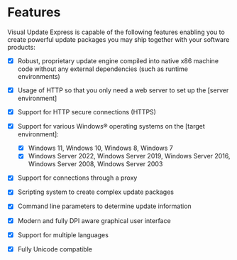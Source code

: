 # Features

Visual Update Express is capable of the following features enabling you to create powerful update packages you may ship
together with your software products:

- [x] Robust, proprietary update engine compiled into native x86 machine code without any external dependencies (such as
  runtime environments)
- [x] Usage of HTTP so that you only need a web server to set up the [server environment]
- [x] Support for HTTP secure connections (HTTPS)
- [x] Support for various Windows® operating systems on the [target environment]:
    - [x] Windows 11, Windows 10, Windows 8, Windows 7
    - [x] Windows Server 2022, Windows Server 2019, Windows Server 2016, Windows Server 2008, Windows Server 2003
- [x] Support for connections through a proxy
- [x] Scripting system to create complex update packages
- [x] Command line parameters to determine update information
- [x] Modern and fully DPI aware graphical user interface
- [x] Support for multiple languages
- [x] Fully Unicode compatible


